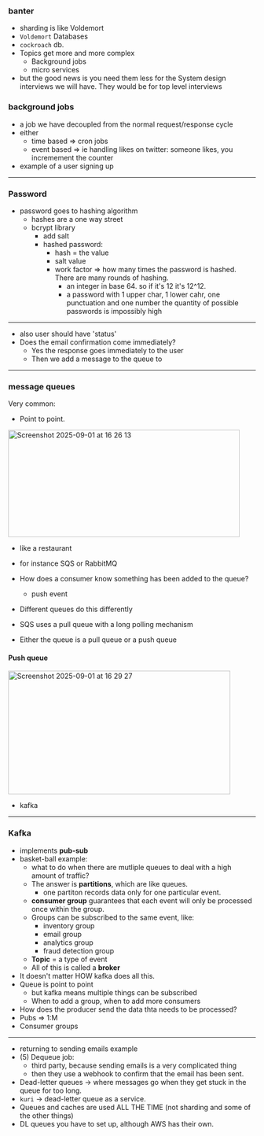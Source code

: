 ### banter

- sharding is like Voldemort
- `Voldemort` Databases
- `cockroach` db.
- Topics get more and more complex
  - Background jobs
  - micro services
- but the good news is you need them less for the System design interviews we will have. They would be for top level interviews

### background jobs

- a job we have decoupled from the normal request/response cycle
- either
  - time based => cron jobs
  - event based => ie handling likes on twitter: someone likes, you incremement the counter
- example of a user signing up
**************************************************************************************************************
### Password
  - password goes to hashing algorithm
    - hashes are a one way street
    - bcrypt library
      - add salt
      - hashed password:
        - hash = the value
        - salt value
        - work factor => how many times the password is hashed. There are many rounds of hashing.
          - an integer in base 64. so if it's 12 it's 12^12.
          - a password with 1 upper char, 1 lower cahr, one punctuation and one number the quantity of possible passwords is impossibly high
**************************************************************************************************************

  - also user should have 'status'
  - Does the email confirmation come immediately?
    - Yes the response goes immediately to the user
    - Then we add a message to the queue to 

**************************************************************************************************************

### message queues

Very common:
- Point to point.

<img width="471" height="218" alt="Screenshot 2025-09-01 at 16 26 13" src="https://github.com/user-attachments/assets/792cc9ee-dac2-4f3d-82a4-83af61322ac5" />

- like a restaurant
- for instance SQS or RabbitMQ
- How does a consumer know something has been added to the queue?
  - push event
- Different queues do this differently
- SQS uses a pull queue with a long polling mechanism

- Either the queue is a pull queue or a push queue

#### Push queue
 
<img width="452" height="251" alt="Screenshot 2025-09-01 at 16 29 27" src="https://github.com/user-attachments/assets/ff9c3e03-4145-4fe7-a6cc-86eb8be8d198" />

- kafka
**************************************************************************************************************

### Kafka

- implements **pub-sub**
- basket-ball example:
  - what to do when there are mutliple queues to deal with a high amount of traffic?
  - The answer is **partitions**, which are like queues.
    - one partiton records data only for one particular event.
  - **consumer group** guarantees that each event will only be processed once within the group.
  - Groups can be subscribed to the same event, like:
    - inventory group
    - email group
    - analytics group
    - fraud detection group
  - **Topic** = a type of event
  - All of this is called a **broker**
- It doesn't matter HOW kafka does all this.
- Queue is point to point
  - but kafka means multiple things can be subscribed
  - When to add a group, when to add more consumers
- How does the producer send the data thta needs to be processed?
- Pubs => 1:M
- Consumer groups
**************************************************************************************************************

- returning to sending emails example
- (5) Dequeue job:
  -  third party, because sending emails is a very complicated thing
  -  then they use a webhook to confirm that the email has been sent.
-  Dead-letter queues -> where messages go when they get stuck in the queue for too long.
-  `kuri` -> dead-letter queue as a service.
-  Queues and caches are used ALL THE TIME (not sharding and some of the other things)
-  DL queues you have to set up, although AWS has their own. 
